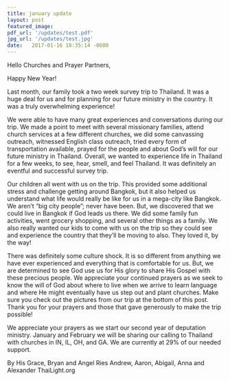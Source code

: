 ```yaml
---
title: january update
layout: post
featured_image:
pdf_url: '/updates/test.pdf'
jpg_url: '/updates/test.jpg'
date:   2017-01-16 18:35:14 -0600
---
```


Hello Churches and Prayer Partners, 

Happy New Year!

Last month, our family took a two week survey trip to Thailand.  It was a huge deal for us and for planning for our future ministry in the country. It was a truly overwhelming experience!

We were able to have many great experiences and conversations during our trip. We made a point to meet with several missionary families, attend church services at a few different churches, we did some canvassing outreach, witnessed English class outreach, tried every form of transportation available, prayed for the people and about God’s will for our future ministry in Thailand. Overall, we wanted to experience life in Thailand for a few weeks, to see, hear, smell, and feel Thailand. It was definitely an eventful and successful survey trip.

Our children all went with us on the trip.  This provided some additional stress and challenge getting around Bangkok, but it also helped us understand what life would really be like for us in a mega-city like Bangkok. We aren’t “big city people”; never have been.  But, we discovered that we could live in Bangkok if God leads us there. We did some family fun activities, went grocery shopping, and several other things as a family.  We also really wanted our kids to come with us on the trip so they could see and experience the country that they’ll be moving to also.  They loved it, by the way!

There was definitely some culture shock. It is so different from anything we have ever experienced and everything that is comfortable for us. But, we are determined to see God use us for His glory to share His Gospel with these precious people.  We appreciate your continued prayers as we seek to know the will of God about where to live when we arrive to learn language and where He might eventually have us step out and plant churches.  Make sure you check out the pictures from our trip at the bottom of this post.  Thank you for your prayers and those that gave generously to make the trip possible!

We appreciate your prayers as we start our second year of deputation ministry. January and February we will be sharing our calling to Thailand with churches in IN, IL, OH, and GA.  We are currently at 29% of our needed support.




By His Grace,
Bryan and Angel Ries
Andrew, Aaron, Abigail, Anna and Alexander
ThaiLight.org


